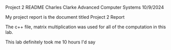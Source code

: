 Project 2 README
Charles Clarke
Advanced Computer Systems
10/9/2024

My project report is the document titled Project 2 Report

The c++ file, matrix multiplication was used for all of the computation in this lab.

This lab definitely took me 10 hours I'd say
